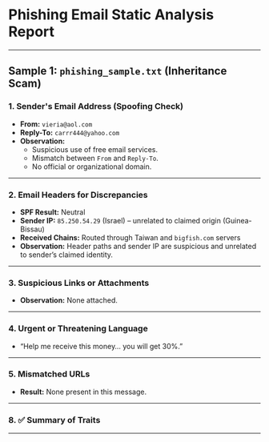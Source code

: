 # Phishing Email Static Analysis Report

---

## Sample 1: `phishing_sample.txt` (Inheritance Scam)

### 1. Sender's Email Address (Spoofing Check)
- **From:** `vieria@aol.com`
- **Reply-To:** `carrr444@yahoo.com`
- **Observation:** 
  - Suspicious use of free email services.
  - Mismatch between `From` and `Reply-To`.
  - No official or organizational domain.

---

### 2. Email Headers for Discrepancies
- **SPF Result:** Neutral
- **Sender IP:** `85.250.54.29` (Israel) – unrelated to claimed origin (Guinea-Bissau)
- **Received Chains:** Routed through Taiwan and `bigfish.com` servers
- **Observation:** Header paths and sender IP are suspicious and unrelated to sender’s claimed identity.

---

### 3. Suspicious Links or Attachments
- **Observation:** None attached.

---

### 4. Urgent or Threatening Language
- “Help me receive this money… you will get 30%.”

---

### 5. Mismatched URLs
- **Result:** None present in this message.
---

### 8. ✅ Summary of Traits

---
